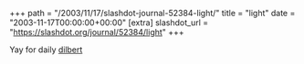 +++
path = "/2003/11/17/slashdot-journal-52384-light/"
title = "light"
date = "2003-11-17T00:00:00+00:00"
[extra]
slashdot_url = "https://slashdot.org/journal/52384/light"
+++

Yay for daily <a href="http://www.dilbert.com/comics/dilbert/archive/">dilbert</a>

